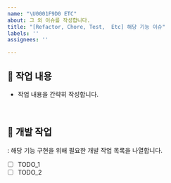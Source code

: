 ```yaml
---
name: "\U0001F9D0 ETC"
about: 그 외 이슈를 작성합니다.
title: "[Refactor, Chore, Test,  Etc] 해당 기능 이슈"
labels: ''
assignees: ''

---
```


## 📝 작업 내용
- 작업 내용을 간략히 작성합니다.

<br>

## 🔧 개발 작업
: 해당 기능 구현을 위해 필요한 개발 작업 목록을 나열합니다.

- [ ] TODO_1
- [ ] TODO_2
